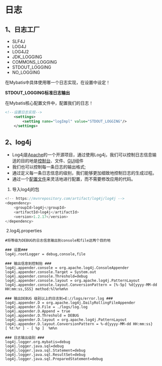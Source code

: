 # 日志

## 1、日志工厂

- SLF4J
- LOG4J
- LOG4J2
- JDK_LOGGING
- COMMONS_LOGGING
- STDOUT_LOGGING
- NO_LOGGING

在Mybatis中具体使用哪一个日志实现，在设置中设定！

**STDOUT_LOGGING标准日志输出**

在Mybatis核心配置文件中，配置我们的日志！

```xml
<!--设置日志实现-->
    <settings>
        <setting name="logImpl" value="STDOUT_LOGGING"/>
    </settings>

```





## 2、log4j



- Log4j是[Apache](https://baike.baidu.com/item/Apache/8512995)的一个开源项目，通过使用Log4j，我们可以控制日志信息输送的目的地是[控制台](https://baike.baidu.com/item/控制台/2438626)、文件、[GUI](https://baike.baidu.com/item/GUI)组件
- 我们也可以控制每一条日志的输出格式;
- 通过定义每一条日志信息的级别，我们能够更加细致地控制日志的生成过程。
- 通过一个[配置文件](https://baike.baidu.com/item/配置文件/286550)来灵活地进行配置，而不需要修改应用的代码。

1. 导入log4j的包

```java
<!-- https://mvnrepository.com/artifact/log4j/log4j -->
<dependency>
    <groupId>log4j</groupId>
    <artifactId>log4j</artifactId>
    <version>1.2.17</version>
</dependency>

```

​	2.log4j.properties

```properties
#将等级为DEBUG的日志信息输出到console和file这两个目的地

### 设置###
log4j.rootLogger = debug,console,file

### 输出信息到控制抬 ###
log4j.appender.console = org.apache.log4j.ConsoleAppender
log4j.appender.console.Target = System.out
log4j.appender.console.Threshold=debug
log4j.appender.console.layout = org.apache.log4j.PatternLayout
log4j.appender.console.layout.ConversionPattern = [%-5p] %d{yyyy-MM-dd HH:mm:ss,SSS} method:%l%n%m%n

### 输出DEBUG 级别以上的日志到=E://logs/error.log ###
log4j.appender.D = org.apache.log4j.DailyRollingFileAppender
log4j.appender.D.File = ./logs/log.log
log4j.appender.D.Append = true
log4j.appender.D.Threshold = DEBUG
log4j.appender.D.layout = org.apache.log4j.PatternLayout
log4j.appender.D.layout.ConversionPattern = %-d{yyyy-MM-dd HH:mm:ss}  [ %t:%r ] - [ %p ]  %m%n

### 日志输出级别 ###
log4j.logger.org.mybatis=debug
log4j.logger.java.sql=debug
log4j.logger.java.sql.Statement=debug
log4j.logger.java.sql.ResultSet=debug
log4j.logger.java.sql.PreparedStatement=debug
```



